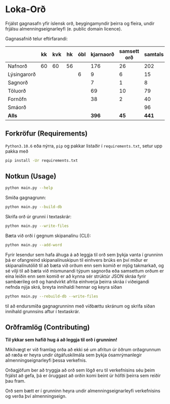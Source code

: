 # Loka-Orð

Frjálst gagnasafn yfir íslensk orð, beygingamyndir þeirra og fleira, undir frjálsu almenningseignarleyfi (e. public domain licence).

Gagnasafnið telur eftirfarandi:

|   | kk | kvk | hk | óbl | kjarnaorð | samsett orð | samtals |
| --- | --- | --- | --- | --- | --- | --- | --- |
| Nafnorð     | 60 | 60 | 56 |   | 176 | 26 | 202 |
| Lýsingarorð |   |   |   | 6 | 9 | 6 | 15 |
| Sagnorð     |   |   |   |   | 7 | 1 | 8 |
| Töluorð     |   |   |   |   | 69 | 10 | 79 |
| Fornöfn     |   |   |   |   | 38 | 2 | 40 |
| Smáorð      |   |   |   |   |   |   | 96 |
| **Alls**    |   |   |   |   | **396** | **45** | **441** |


## Forkröfur (Requirements)

`Python3.10.6` eða nýrra, `pip` og pakkar listaðir í `requirements.txt`, setur upp pakka með

```bash
pip install -Ur requirements.txt
```

## Notkun (Usage)

```bash
python main.py --help
```

Smíða gagnagrunn:

```bash
python main.py --build-db
```

Skrifa orð úr grunni í textaskrár:

```bash
python main.py --write-files
```

Bæta við orði í gegnum skipanalínu (CLI):

```bash
python main.py --add-word
```

Fyrir lesendur sem hafa áhuga á að leggja til orð sem þykja vanta í grunninn þá er ofangreind skipanalínuskipun til einhvers brúks en því miður er skipanalínutólið til að bæta við orðum enn sem komið er mjög takmarkað, og sé vilji til að bæta við mismunandi týpum sagnorða eða samsettum orðum er eina leiðin enn sem komið er að kynna sér strúktúr JSON skráa fyrir sambærileg orð og handvirkt afrita einhverja þeirra skráa í viðeigandi nefnda nýja skrá, breyta innihaldi hennar og keyra síðan

```bash
python main.py --rebuild-db --write-files
```

til að endursmíða gagnagrunninn með viðbættu skránum og skrifa síðan innihald grunnsins aftur í textaskrár.

## Orðframlög (Contributing)

**Til ykkar sem hafið hug á að leggja til orð í grunninn!**

Mikilvægt er við framlag orða að ekki sé um afritun úr öðrum orðagrunnum að ræða er heyra undir útgáfuskilmála sem þykja ósamrýmanlegir almenningseignarleyfi þessa verkefnis.

Orðagjöfum ber að tryggja að orð sem lögð eru til verkefnisins séu þeim frjálst að gefa, þá er öruggast að orðin komi beint úr höfði þeirra sem reiðir þau fram.

Orð sem bætt er í grunninn heyra undir almenningseignarleyfi verkefnisins og verða því almenningseign.
